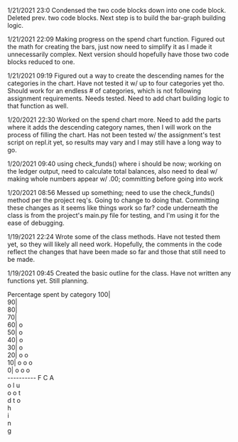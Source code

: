 1/21/2021 23:0
Condensed the two code blocks down into one code block. Deleted prev. two code blocks. Next step is to build the bar-graph building logic.

1/21/2021 22:09 
Making progress on the spend chart function. Figured out the math for creating the bars, just now need to simplify it as I made it unnecessarily complex. Next version should hopefully have those two code blocks reduced to one.

1/21/2021 09:19
Figured out a way to create the descending names for the categories in the chart. Have not tested it w/ up to four categories yet tho. Should work for an endless # of categories, which is not following assignment requirements. Needs tested. Need to add chart building logic to that function as well.

1/20/2021 22:30
Worked on the spend chart more. Need to add the parts where it adds the descending category names, then I will work on the process of filling the chart. Has not been tested w/ the assignment's test script on repl.it yet, so results may vary and I may still have a long way to go.

1/20/2021 09:40
using check_funds() where i should be now; working on the ledger output, need to calculate total balances, also need to deal w/ making whole numbers appear w/ .00; committing before going into work

1/20/2021 08:56
Messed up something; need to use the check_funds() method per the project req's. Going to change to doing that. Committing these changes as it seems like things work so far? code underneath the class is from the project's main.py file for testing, and I'm using it for the ease of debugging.

1/19/2021 22:24
Wrote some of the class methods. Have not tested them yet, so they will likely all need work. Hopefully, the comments in the code reflect the changes that have been made so far and those that still need to be made.

1/19/2021 09:45
Created the basic outline for the class. Have not written any functions yet. Still planning.

Percentage spent by category
100|          
 90|          
 80|          
 70|          
 60| o        
 50| o        
 40| o        
 30| o        
 20| o  o     
 10| o  o  o  
  0| o  o  o  
    ----------
     F  C  A  
     o  l  u  
     o  o  t  
     d  t  o  
        h     
        i     
        n     
        g     